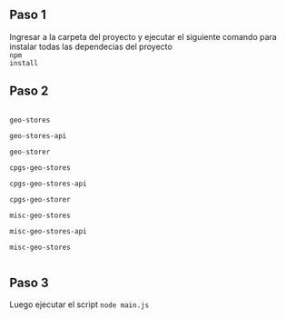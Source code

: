 ## Paso 1
Ingresar a la carpeta del proyecto y ejecutar el siguiente comando para instalar todas las dependecias del proyecto<br>
<code>npm install</code>

## Paso 2
<code>
geo-stores<br>
geo-stores-api<br>
geo-storer<br>
cpgs-geo-stores<br>
cpgs-geo-stores-api<br>
cpgs-geo-storer<br>
misc-geo-stores<br>
misc-geo-stores-api<br>
misc-geo-stores<br>
</code>

## Paso 3
Luego ejecutar el script
<code>node main.js</code>

